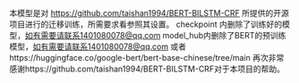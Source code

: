 本模型是对 https://github.com/taishan1994/BERT-BILSTM-CRF 所提供的开源项目进行的迁移训练，所需要求看参照其设置。
checkpoint 内删除了训练好的模型，如有需要请联系1401080078@qq.com
model_hub内删除了BERT的预训练模型，如有需要请联系1401080078@qq.com 或者https://huggingface.co/google-bert/bert-base-chinese/tree/main
再次非常感谢https://github.com/taishan1994/BERT-BILSTM-CRF对于本项目的帮助。
